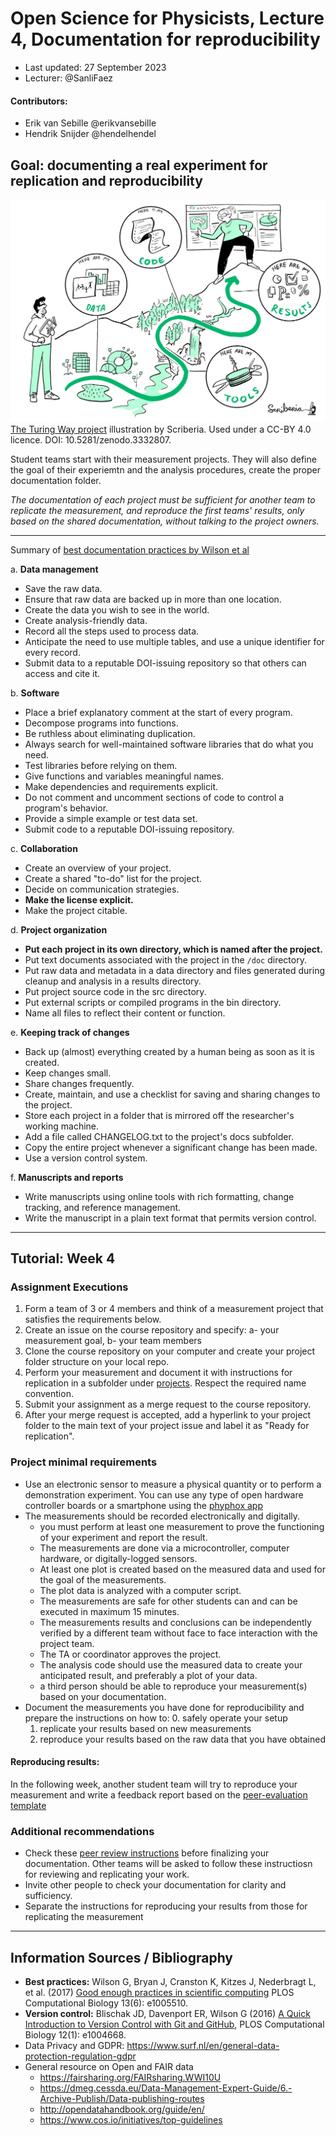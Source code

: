 # Open Science for Physicists, Lecture 4, Documentation for reproducibility

+ Last updated: 27 September 2023
+ Lecturer: @SanliFaez 

#### Contributors: 
+ Erik van Sebille @erikvansebille
+ Hendrik Snijder @hendelhendel


## Goal: documenting a real experiment for replication and reproducibility 

![Project documentation illustrated as a roadmap](reproducibility.jpg)
[The Turing Way project](https://the-turing-way.netlify.app/reproducible-research/reproducible-research) illustration by Scriberia. Used under a CC-BY 4.0 licence. DOI: 10.5281/zenodo.3332807.

Student teams start with their measurement projects. They will also define the goal of their experiemtn and the analysis procedures, create the proper documentation folder.

*The documentation of each project must be sufficient for another team to replicate the measurement, and reproduce the first teams' results, _only_ based on the shared documentation, _without_ talking to the project owners.*

---

Summary of [best documentation practices by Wilson et al ](https://doi.org/10.1371/journal.pcbi.1005510)

a. **Data management**
  + Save the raw data. 
  + Ensure that raw data are backed up in more than one location. 
  + Create the data you wish to see in the world. 
  + Create analysis-friendly data. 
  + Record all the steps used to process data. 
  + Anticipate the need to use multiple tables, and use a unique identifier for every record. 
  + Submit data to a reputable DOI-issuing repository so that others can access and cite it.

b. **Software**
  + Place a brief explanatory comment at the start of every program. 
  + Decompose programs into functions. 
  + Be ruthless about eliminating duplication. 
  + Always search for well-maintained software libraries that do what you need. 
  + Test libraries before relying on them. 
  + Give functions and variables meaningful names. 
  + Make dependencies and requirements explicit. 
  + Do not comment and uncomment sections of code to control a program's behavior.
  + Provide a simple example or test data set. 
  + Submit code to a reputable DOI-issuing repository.

c. **Collaboration**
  + Create an overview of your project. 
  + Create a shared "to-do" list for the project. 
  + Decide on communication strategies. 
  + **Make the license explicit.**
  + Make the project citable. 

d. **Project organization**
  + **Put each project in its own directory, which is named after the project.** 
  + Put text documents associated with the project in the `/doc` directory. 
  + Put raw data and metadata in a data directory and files generated during cleanup and analysis in a results directory. 
  + Put project source code in the src directory. 
  + Put external scripts or compiled programs in the bin directory. 
  + Name all files to reflect their content or function.
   
e. **Keeping track of changes** 
  + Back up (almost) everything created by a human being as soon as it is created. 
  + Keep changes small. 
  + Share changes frequently. 
  + Create, maintain, and use a checklist for saving and sharing changes to the project.
  + Store each project in a folder that is mirrored off the researcher's working machine. 
  + Add a file called CHANGELOG.txt to the project's docs subfolder. 
  + Copy the entire project whenever a significant change has been made. 
  + Use a version control system.

 f. **Manuscripts and reports**
   + Write manuscripts using online tools with rich formatting, change tracking, and reference management. 
   + Write the manuscript in a plain text format that permits version control.
   
---

## Tutorial: Week 4
	 
### Assignment Executions
1. Form a team of 3 or 4 members and think of a measurement project that satisfies the requirements below.
2. Create an issue on the course repository and specify: a- your measurement goal, b- your team members
3. Clone the course repository on your computer and create your project folder structure on your local repo.
4. Perform your measurement and document it with instructions for replication in a subfolder under [projects](./projects/). Respect the required name convention.
5. Submit your assignment as a merge request to the course repository.
6. After your merge request is accepted, add a hyperlink to your project folder to the main text of your project issue and label it as "Ready for replication". 

### Project minimal requirements 

+ Use an electronic sensor to measure a physical quantity or to perform a demonstration experiment. You can use any type of open hardware controller boards or a smartphone using the [phyphox app](https://phyphox.org/)
+ The measurements should be recorded electronically and digitally.  
    + you must perform at least one measurement to prove the functioning of your experiment and report the result. 
    + The measurements are done via a microcontroller, computer hardware, or digitally-logged sensors.
	+ At least one plot is created based on the measured data and used for the goal of the measurements.
	+ The plot data is analyzed with a computer script.
	+ The measurements are safe for other students can and can be executed in maximum 15 minutes.
	+ The measurements results and conclusions can be independently verified by a different team without face to face interaction with the project team.
	+ The TA or coordinator approves the project. 
    + The analysis code should use the measured data to create your anticipated result, and preferably a plot of your data.
    + a third person should be able to reproduce your measurement(s) based on your documentation.  
+ Document the measurements you have done for reproducibility and prepare the instructions on how to:
	0. safely operate your setup
	1. replicate your results based on new measurements
	2. reproduce your results based on the raw data that you have obtained
	 
#### Reproducing results:
In the following week, another student team will try to reproduce your measurement and write a feedback report based on the [peer-evaluation template](../Lectures/Week5/peer_evaluation_COMMENTonISSUE.md)
	 
### Additional recommendations
+ Check these [peer review instructions](../Lectures/Week5/peer_evaluation_COMMENTonISSUE.md) before finalizing your documentation. Other teams will be asked to follow these instructiosn for reviewing and replicating your work.
+ Invite other people to check your documentation for clarity and sufficiency.
+ Separate the instructions for reproducing your results from those for replicating the measurement
---
 
## Information Sources / Bibliography
+ **Best practices:**  Wilson G, Bryan J, Cranston K, Kitzes J, Nederbragt L, et al. (2017) [Good enough practices in scientific computing](https://doi.org/10.1371/journal.pcbi.1005510) PLOS Computational Biology 13(6): e1005510. 
+ **Version control:** Blischak JD, Davenport ER, Wilson G (2016) [A Quick Introduction to Version Control with Git and GitHub](https://doi.org/10.1371/journal.pcbi.1004668), PLOS Computational Biology 12(1): e1004668.  
+ Data Privacy and GDPR: https://www.surf.nl/en/general-data-protection-regulation-gdpr 
+ General resource on Open and FAIR data
  + https://fairsharing.org/FAIRsharing.WWI10U
  + https://dmeg.cessda.eu/Data-Management-Expert-Guide/6.-Archive-Publish/Data-publishing-routes
  + http://opendatahandbook.org/guide/en/
  + https://www.cos.io/initiatives/top-guidelines


